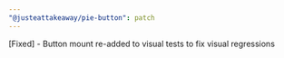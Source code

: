 ```yaml
---
"@justeattakeaway/pie-button": patch
---
```


[Fixed] - Button mount re-added to visual tests to fix visual regressions

